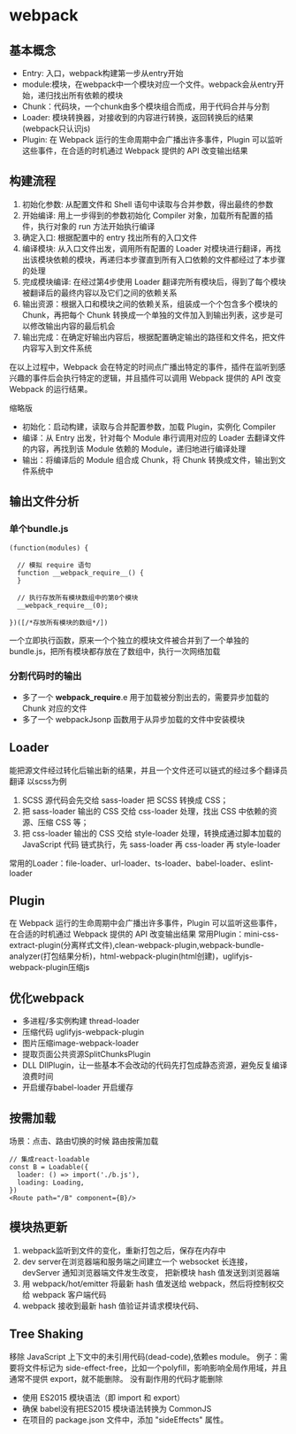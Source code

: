 # webpack
## 基本概念
- Entry: 入口，webpack构建第一步从entry开始
- module:模块，在webpack中一个模块对应一个文件。webpack会从entry开始，递归找出所有依赖的模块
- Chunk：代码块，一个chunk由多个模块组合而成，用于代码合并与分割
- Loader: 模块转换器，对接收到的内容进行转换，返回转换后的结果(webpack只认识js)
- Plugin: 在 Webpack 运行的生命周期中会广播出许多事件，Plugin 可以监听这些事件，在合适的时机通过 Webpack 提供的 API 改变输出结果

## 构建流程
1. 初始化参数: 从配置文件和 Shell 语句中读取与合并参数，得出最终的参数
2. 开始编译: 用上一步得到的参数初始化 Compiler 对象，加载所有配置的插件，执行对象的 run 方法开始执行编译
3. 确定入口: 根据配置中的 entry 找出所有的入口文件
4. 编译模块: 从入口文件出发，调用所有配置的 Loader 对模块进行翻译，再找出该模块依赖的模块，再递归本步骤直到所有入口依赖的文件都经过了本步骤的处理
5. 完成模块编译: 在经过第4步使用 Loader 翻译完所有模块后，得到了每个模块被翻译后的最终内容以及它们之间的依赖关系
6. 输出资源：根据入口和模块之间的依赖关系，组装成一个个包含多个模块的 Chunk，再把每个 Chunk 转换成一个单独的文件加入到输出列表，这步是可以修改输出内容的最后机会
7. 输出完成：在确定好输出内容后，根据配置确定输出的路径和文件名，把文件内容写入到文件系统

在以上过程中，Webpack 会在特定的时间点广播出特定的事件，插件在监听到感兴趣的事件后会执行特定的逻辑，并且插件可以调用 Webpack 提供的 API 改变 Webpack 的运行结果。

缩略版
- 初始化：启动构建，读取与合并配置参数，加载 Plugin，实例化 Compiler
- 编译：从 Entry 出发，针对每个 Module 串行调用对应的 Loader 去翻译文件的内容，再找到该 Module 依赖的 Module，递归地进行编译处理
- 输出：将编译后的 Module 组合成 Chunk，将 Chunk 转换成文件，输出到文件系统中

## 输出文件分析
### 单个bundle.js
```
(function(modules) {

  // 模拟 require 语句
  function __webpack_require__() {
  }

  // 执行存放所有模块数组中的第0个模块
  __webpack_require__(0);

})([/*存放所有模块的数组*/])
```
一个立即执行函数，原来一个个独立的模块文件被合并到了一个单独的 bundle.js，把所有模块都存放在了数组中，执行一次网络加载
### 分割代码时的输出
- 多了一个 __webpack_require__.e 用于加载被分割出去的，需要异步加载的 Chunk 对应的文件
- 多了一个 webpackJsonp 函数用于从异步加载的文件中安装模块

## Loader
能把源文件经过转化后输出新的结果，并且一个文件还可以链式的经过多个翻译员翻译
以scss为例
1. SCSS 源代码会先交给 sass-loader 把 SCSS 转换成 CSS；
2. 把 sass-loader 输出的 CSS 交给 css-loader 处理，找出 CSS 中依赖的资源、压缩 CSS 等；
3. 把 css-loader 输出的 CSS 交给 style-loader 处理，转换成通过脚本加载的 JavaScript 代码
链式执行，先 sass-loader 再 css-loader 再 style-loader

常用的Loader：file-loader、url-loader、ts-loader、babel-loader、eslint-loader

## Plugin
在 Webpack 运行的生命周期中会广播出许多事件，Plugin 可以监听这些事件，在合适的时机通过 Webpack 提供的 API 改变输出结果
常用Plugin：mini-css-extract-plugin(分离样式文件),clean-webpack-plugin,webpack-bundle-analyzer(打包结果分析)，html-webpack-plugin(html创建)，uglifyjs-webpack-plugin压缩js

## 优化webpack
- 多进程/多实例构建 thread-loader
- 压缩代码 uglifyjs-webpack-plugin
- 图片压缩image-webpack-loader
- 提取页面公共资源SplitChunksPlugin
- DLL DllPlugin，让一些基本不会改动的代码先打包成静态资源，避免反复编译浪费时间
- 开启缓存babel-loader 开启缓存

## 按需加载
场景：点击、路由切换的时候
路由按需加载
```
// 集成react-loadable
const B = Loadable({
  loader: () => import('./b.js'),
  loading: Loading,
})
<Route path="/B" component={B}/>
```

## 模块热更新
1. webpack监听到文件的变化，重新打包之后，保存在内存中
2. dev server在浏览器端和服务端之间建立一个 websocket 长连接，devServer 通知浏览器端文件发生改变，
把新模块 hash 值发送到浏览器端
3. 用 webpack/hot/emitter 将最新 hash 值发送给 webpack，然后将控制权交给 webpack 客户端代码
4. webpack 接收到最新 hash 值验证并请求模块代码、

## Tree Shaking
移除 JavaScript 上下文中的未引用代码(dead-code),依赖es module。
例子：需要将文件标记为 side-effect-free，比如一个polyfill，影响影响全局作用域，并且通常不提供 export，就不能删除。
没有副作用的代码才能删除
- 使用 ES2015 模块语法（即 import 和 export）
- 确保 babel没有把ES2015 模块语法转换为 CommonJS 
- 在项目的 package.json 文件中，添加 "sideEffects" 属性。